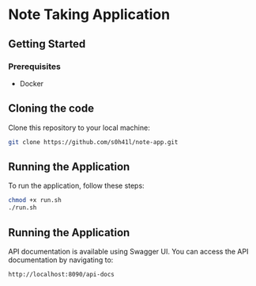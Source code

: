# Note Taking Application

## Getting Started

### Prerequisites
- Docker

## Cloning the code
Clone this repository to your local machine:
   ```bash
   git clone https://github.com/s0h41l/note-app.git
   ```


## Running the Application

To run the application, follow these steps:
   ```bash
   chmod +x run.sh
   ./run.sh
   ```


## Running the Application
API documentation is available using Swagger UI. You can access the API documentation by navigating to:

   ```bash
http://localhost:8090/api-docs
   ```


